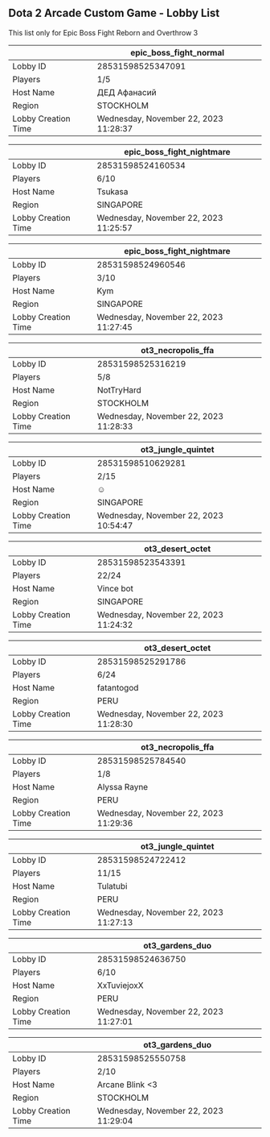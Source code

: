 ## Dota 2 Arcade Custom Game - Lobby List

This list only for Epic Boss Fight Reborn and Overthrow 3

|  | epic_boss_fight_normal |
| ------ | ------ |
| Lobby ID | 28531598525347091 |
| Players | 1/5 |
| Host Name | ДЕД Афанасий |
| Region | STOCKHOLM |
| Lobby Creation Time | Wednesday, November 22, 2023 11:28:37 |


|  | epic_boss_fight_nightmare |
| ------ | ------ |
| Lobby ID | 28531598524160534 |
| Players | 6/10 |
| Host Name | Tsukasa |
| Region | SINGAPORE |
| Lobby Creation Time | Wednesday, November 22, 2023 11:25:57 |


|  | epic_boss_fight_nightmare |
| ------ | ------ |
| Lobby ID | 28531598524960546 |
| Players | 3/10 |
| Host Name | Kym |
| Region | SINGAPORE |
| Lobby Creation Time | Wednesday, November 22, 2023 11:27:45 |


|  | ot3_necropolis_ffa |
| ------ | ------ |
| Lobby ID | 28531598525316219 |
| Players | 5/8 |
| Host Name | NotTryHard |
| Region | STOCKHOLM |
| Lobby Creation Time | Wednesday, November 22, 2023 11:28:33 |


|  | ot3_jungle_quintet |
| ------ | ------ |
| Lobby ID | 28531598510629281 |
| Players | 2/15 |
| Host Name | ☺ |
| Region | SINGAPORE |
| Lobby Creation Time | Wednesday, November 22, 2023 10:54:47 |


|  | ot3_desert_octet |
| ------ | ------ |
| Lobby ID | 28531598523543391 |
| Players | 22/24 |
| Host Name | Vince bot |
| Region | SINGAPORE |
| Lobby Creation Time | Wednesday, November 22, 2023 11:24:32 |


|  | ot3_desert_octet |
| ------ | ------ |
| Lobby ID | 28531598525291786 |
| Players | 6/24 |
| Host Name | fatantogod |
| Region | PERU |
| Lobby Creation Time | Wednesday, November 22, 2023 11:28:30 |


|  | ot3_necropolis_ffa |
| ------ | ------ |
| Lobby ID | 28531598525784540 |
| Players | 1/8 |
| Host Name | Alyssa Rayne |
| Region | PERU |
| Lobby Creation Time | Wednesday, November 22, 2023 11:29:36 |


|  | ot3_jungle_quintet |
| ------ | ------ |
| Lobby ID | 28531598524722412 |
| Players | 11/15 |
| Host Name | Tulatubi |
| Region | PERU |
| Lobby Creation Time | Wednesday, November 22, 2023 11:27:13 |


|  | ot3_gardens_duo |
| ------ | ------ |
| Lobby ID | 28531598524636750 |
| Players | 6/10 |
| Host Name | XxTuviejoxX |
| Region | PERU |
| Lobby Creation Time | Wednesday, November 22, 2023 11:27:01 |


|  | ot3_gardens_duo |
| ------ | ------ |
| Lobby ID | 28531598525550758 |
| Players | 2/10 |
| Host Name | Arcane Blink <3 |
| Region | STOCKHOLM |
| Lobby Creation Time | Wednesday, November 22, 2023 11:29:04 |


